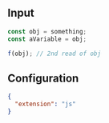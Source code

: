 
## Input
```javascript input
const obj = something;
const aVariable = obj;

f(obj); // 2nd read of obj
```

## Configuration
```json configuration
{
  "extension": "js"
}
```

